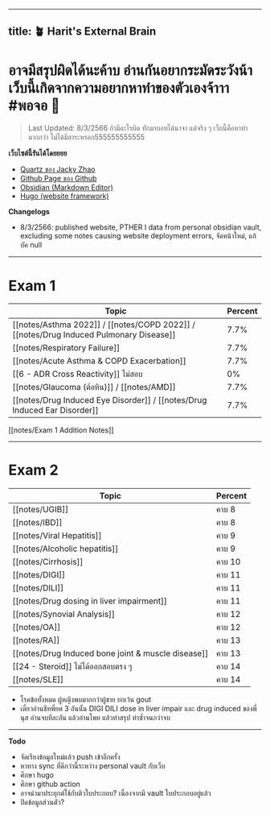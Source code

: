 
---
title: 🪴 Harit's External Brain
---

# อาจมีสรุปผิดได้นะค้าบ อ่านกันอยากระมัดระวังน้า เว็บนี้เกิดจากความอยากหาทำของตัวเองจ้าาา #พอจอ 💖

> Last Updated: 8/3/2566
> ถ้ามีอะไรผิด ทักมาบอทได้นาจา แต่จริง ๆ เว็บนี้คือหาทำมากกว่า ไม่ได้มีสาระหรอก555555555555

**เว็บไซต์นี้รันได้โดยยยย**
- [Quartz ของ Jacky Zhao](https://github.com/akumaharit/quartz)
- [Github Page ของ Github](https://pages.github.com/)
- [Obsidian (Markdown Editor)](https://obsidian.md/)
- [Hugo (website framework)](https://gohugo.io/)

**Changelogs**
- 8/3/2566: published website, PTHER I data from personal obsidian vault, excluding some notes causing website deployment errors, จัดหน้าใหม่, แก้บัค null
---

# Exam 1
| Topic                                                                            | Percent |
| -------------------------------------------------------------------------------- | ------- |
| [[notes/Asthma 2022]] / [[notes/COPD 2022]] / [[notes/Drug Induced Pulmonary Disease]]             | 7.7%    | 
| [[notes/Respiratory Failure]]                                                          | 7.7%    |
| [[notes/Acute Asthma & COPD Exacerbation]]                                             | 7.7%    |
| [[6 - ADR Cross Reactivity]]         ไม่สอบ                                                | 0%      |
| [[notes/Glaucoma (ต้อหิน)]] / [[notes/AMD]]                                                           | 7.7%    |
| [[notes/Drug Induced Eye Disorder]] / [[notes/Drug Induced Ear Disorder]]                                               | 7.7%    |
[[notes/Exam 1 Addition Notes]]

---

# Exam 2 
| Topic                                    | Percent |
| ---------------------------------------- | ------- |
| [[notes/UGIB]]                            | คาบ 8   |
| [[notes/IBD]]                             | คาบ 8   |
| [[notes/Viral Hepatitis]]                 | คาบ 9   |
| [[notes/Alcoholic hepatitis]]             | คาบ 9   |
| [[notes/Cirrhosis]]                       | คาบ 10  |
| [[notes/DIGI]]                            | คาบ 11  |
| [[notes/DILI]]                            | คาบ 11  |
| [[notes/Drug dosing in liver impairment]] | คาบ 11  |
| [[notes/Synovial Analysis]]               | คาบ 12  |
| [[notes/OA]]                              | คาบ 12  |
| [[notes/RA]]                              | คาบ 13  |
| [[notes/Drug Induced bone joint & muscle disease]]                                         |  คาบ 13       |
| [[24 - Steroid]]     ไม่ได้ออกสอบตรง ๆ                   | คาบ 14  |
| [[notes/SLE]]                             | คาบ 14  |
- โรคข้อทั้งหมด ผู้หญิงพบมากกว่าผู้ชาย ยกเว้น gout
- เดี๋ยวอ่านชีทพี่ยศ 3 อันนั้น DIGI DILI dose in liver impair และ drug induced ของพี่นุส อ่านจบทีละอัน แล้วอ่านโพย แล้วทำสรุป ทำซ้ำจนกว่าจบ
 
---

**Todo**
- จัดเรียงข้อมูลใหม่แล้ว push เข้าอีกครั้ง
- หาทาง sync ที่ดีกว่านี้ระหว่าง personal vault กับเว็บ
- ศึกษา hugo
- ศึกษา github action
- อาจนำมาประยุกต์ใช้กับติวใบประกอบ? เนื่องจากมี vault ใบประกอบอยู่แล้ว
- ปิดข้อมูลส่วนตัว?